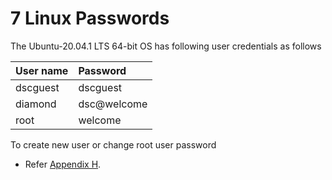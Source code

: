 # 7	Linux Passwords



The Ubuntu-20.04.1 LTS 64-bit OS has following user credentials as follows

| User name | Password |
| :--- | :--- |
| dscguest | dscguest |
| diamond | dsc@welcome |
| root | welcome |

To create new user or change root user password

* Refer [Appendix H](9-appendices/appendix-h-to-create-and-change-of-root-user-password-ubuntu-new-user-creation.md).

